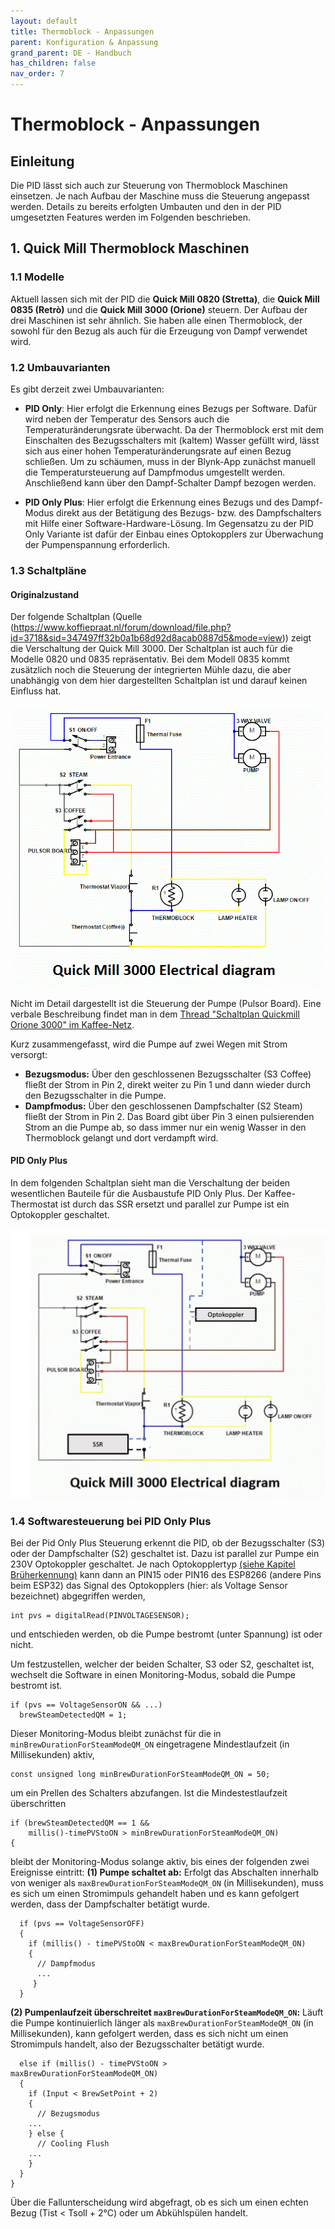 ```yaml
---
layout: default
title: Thermoblock - Anpassungen
parent: Konfiguration & Anpassung
grand_parent: DE - Handbuch
has_children: false
nav_order: 7
---
```


# Thermoblock - Anpassungen

## Einleitung

Die PID lässt sich auch zur Steuerung von Thermoblock Maschinen einsetzen. Je nach Aufbau der Maschine muss die Steuerung angepasst werden. Details zu bereits erfolgten Umbauten und den in der PID umgesetzten Features werden im Folgenden beschrieben.

## 1. Quick Mill Thermoblock Maschinen

### 1.1 Modelle

Aktuell lassen sich mit der PID die **Quick Mill 0820 (Stretta)**, die **Quick Mill 0835 (Retrò)** und die **Quick Mill 3000 (Orione)** steuern. Der Aufbau der drei Maschinen ist sehr ähnlich. Sie haben alle einen Thermoblock, der sowohl für den Bezug als auch für die Erzeugung von Dampf verwendet wird.

### 1.2 Umbauvarianten

Es gibt derzeit zwei Umbauvarianten:

- **PID Only**: Hier erfolgt die Erkennung eines Bezugs per Software. Dafür wird neben der Temperatur des Sensors auch die Temperaturänderungsrate überwacht. Da der Thermoblock erst mit dem Einschalten des Bezugsschalters mit (kaltem) Wasser gefüllt wird, lässt sich aus einer hohen Temperaturänderungsrate auf einen Bezug schließen.
  Um zu schäumen, muss in der Blynk-App zunächst manuell die Temperatursteuerung auf Dampfmodus umgestellt werden. Anschließend kann über den Dampf-Schalter Dampf bezogen werden.

- **PID Only Plus**: Hier erfolgt die Erkennung eines Bezugs und des Dampf-Modus direkt aus der Betätigung des Bezugs- bzw. des Dampfschalters mit Hilfe einer Software-Hardware-Lösung. Im Gegensatzu zu der PID Only Variante ist dafür der Einbau eines Optokopplers zur Überwachung der Pumpenspannung erforderlich.

### 1.3 Schaltpläne

#### Originalzustand

Der folgende Schaltplan (Quelle (https://www.koffiepraat.nl/forum/download/file.php?id=3718&sid=347497ff32b0a1b68d92d8acab0887d5&mode=view)) zeigt die Verschaltung der Quick Mill 3000. Der Schaltplan ist auch für die Modelle 0820 und 0835 repräsentativ. Bei dem Modell 0835 kommt zusätzlich noch die Steuerung der integrierten Mühle dazu, die aber unabhängig von dem hier dargestellten Schaltplan ist und darauf keinen Einfluss hat.

![Schaltplan Quick Mill](/schaltplan/QM_Electrica_Scheme_Quickmill_3000.gif)

Nicht im Detail dargestellt ist die Steuerung der Pumpe (Pulsor Board). Eine verbale Beschreibung findet man in dem [Thread "Schaltplan Quickmill Orione 3000" im Kaffee-Netz](https://www.kaffee-netz.de/threads/schaltplan-quickmill-orione-3000.137528/#post-1940051).

Kurz zusammengefasst, wird die Pumpe auf zwei Wegen mit Strom versorgt:

- **Bezugsmodus:** Über den geschlossenen Bezugsschalter (S3 Coffee) fließt der Strom in Pin 2, direkt weiter zu Pin 1 und dann wieder durch den Bezugsschalter in die Pumpe.
- **Dampfmodus:** Über den geschlossenen Dampfschalter (S2 Steam) fließt der Strom in Pin 2. Das Board gibt über Pin 3 einen pulsierenden Strom an die Pumpe ab, so dass immer nur ein wenig Wasser in den Thermoblock gelangt und dort verdampft wird.

#### PID Only Plus

In dem folgenden Schaltplan sieht man die Verschaltung der beiden wesentlichen Bauteile für die Ausbaustufe PID Only Plus. Der Kaffee-Thermostat ist durch das SSR ersetzt und parallel zur Pumpe ist ein Optokoppler geschaltet.

![Schaltplan Quick Mill](/schaltplan/QM_Electrica_Scheme_Quickmill_3000_mod1.jpg)

### 1.4 Softwaresteuerung bei PID Only Plus

Bei der Pid Only Plus Steuerung erkennt die PID, ob der Bezugsschalter (S3) oder der Dampfschalter (S2) geschaltet ist. Dazu ist parallel zur Pumpe ein 230V Optokoppler geschaltet. Je nach Optokopplertyp [(siehe Kapitel Brüherkennung)](http://manual.rancilio-pid.de/de/customization/brueherkennung.html) kann dann an PIN15 oder PIN16 des ESP8266 (andere Pins beim ESP32) das Signal des Optokopplers (hier: als Voltage Sensor bezeichnet) abgegriffen werden,

```
int pvs = digitalRead(PINVOLTAGESENSOR);

```

und entschieden werden, ob die Pumpe bestromt (unter Spannung) ist oder nicht.

Um festzustellen, welcher der beiden Schalter, S3 oder S2, geschaltet ist, wechselt die Software in einen Monitoring-Modus, sobald die Pumpe bestromt ist.

```
if (pvs == VoltageSensorON && ...)
  brewSteamDetectedQM = 1;
```

Dieser Monitoring-Modus bleibt zunächst für die in `minBrewDurationForSteamModeQM_ON` eingetragene Mindestlaufzeit (in Millisekunden) aktiv,

```
const unsigned long minBrewDurationForSteamModeQM_ON = 50;
```

um ein Prellen des Schalters abzufangen. Ist die Mindestestlaufzeit überschritten

```
if (brewSteamDetectedQM == 1 &&
    millis()-timePVStoON > minBrewDurationForSteamModeQM_ON)
{
```

bleibt der Monitoring-Modus solange aktiv, bis eines der folgenden zwei Ereignisse eintritt:
**(1) Pumpe schaltet ab:** Erfolgt das Abschalten innerhalb von weniger als `maxBrewDurationForSteamModeQM_ON` (in Millisekunden), muss es sich um einen Stromimpuls gehandelt haben und es kann gefolgert werden, dass der Dampfschalter betätigt wurde.

```
  if (pvs == VoltageSensorOFF)
  {
    if (millis() - timePVStoON < maxBrewDurationForSteamModeQM_ON)
    {
      // Dampfmodus
      ...
     }
  }
```

**(2) Pumpenlaufzeit überschreitet `maxBrewDurationForSteamModeQM_ON`:** Läuft die Pumpe kontinuierlich länger als `maxBrewDurationForSteamModeQM_ON` (in Millisekunden), kann gefolgert werden, dass es sich nicht um einen Stromimpuls handelt, also der Bezugsschalter betätigt wurde.

```
  else if (millis() - timePVStoON >   maxBrewDurationForSteamModeQM_ON)
  {
    if (Input < BrewSetPoint + 2)
    {
      // Bezugsmodus
    ...
    } else {
      // Cooling Flush
    ...
    }
  }
}
```

Über die Fallunterscheidung wird abgefragt, ob es sich um einen echten Bezug (Tist < Tsoll + 2°C) oder um Abkühlspülen handelt.
